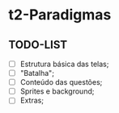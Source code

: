 # t2-Paradigmas

## TODO-LIST

* [ ] Estrutura básica das telas;
* [ ] "Batalha";
* [ ] Conteúdo das questões;
* [ ] Sprites e background;
* [ ] Extras;
